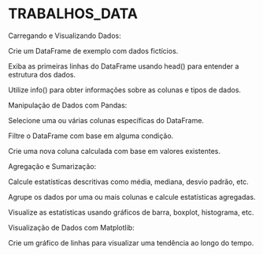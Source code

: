 # TRABALHOS_DATA

Carregando e Visualizando Dados:

Crie um DataFrame de exemplo com dados fictícios.

Exiba as primeiras linhas do DataFrame usando head() para entender a estrutura dos dados.

Utilize info() para obter informações sobre as colunas e tipos de dados.

Manipulação de Dados com Pandas:

Selecione uma ou várias colunas específicas do DataFrame.

Filtre o DataFrame com base em alguma condição.

Crie uma nova coluna calculada com base em valores existentes.

Agregação e Sumarização:

Calcule estatísticas descritivas como média, mediana, desvio padrão, etc.

Agrupe os dados por uma ou mais colunas e calcule estatísticas agregadas.

Visualize as estatísticas usando gráficos de barra, boxplot, histograma, etc.

Visualização de Dados com Matplotlib:

Crie um gráfico de linhas para visualizar uma tendência ao longo do tempo.
